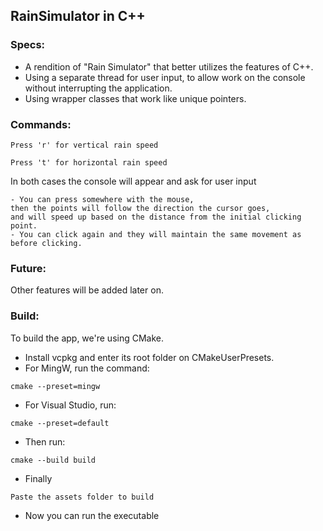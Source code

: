 ## RainSimulator in C++

### Specs:
- A rendition of "Rain Simulator" that better utilizes the features of C++.
- Using a separate thread for user input, to allow work on the console without interrupting the application.
- Using wrapper classes that work like unique pointers.

### Commands:

```vertical rain speed
Press 'r' for vertical rain speed
```
```horizontal rain speed
Press 't' for horizontal rain speed
```
In both cases the console will appear and ask for user input

```
- You can press somewhere with the mouse, 
then the points will follow the direction the cursor goes, 
and will speed up based on the distance from the initial clicking point. 
- You can click again and they will maintain the same movement as before clicking. 
```

### Future:
Other features will be added later on.

### Build:
To build the app, we're using CMake.
- Install vcpkg and enter its root folder on CMakeUserPresets.
- For MingW, run the command:
```
cmake --preset=mingw
```
- For Visual Studio, run:
```
cmake --preset=default
```
- Then run:
```
cmake --build build
```
- Finally
```
Paste the assets folder to build
```
- Now you can run the executable
